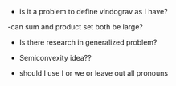 - is it a problem to define vindograv as I have?

-can sum and product set both be large?

- Is there research in generalized problem?

- Semiconvexity idea??

- should I use I or we or leave out all pronouns